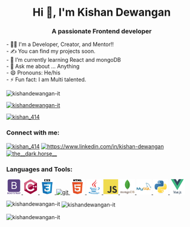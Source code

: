 <h1 align="center">Hi 👋, I'm Kishan Dewangan</h1>
<h3 align="center">A passionate Frontend developer </h3>
- 👨‍💻 I'm a Developer, Creator, and Mentor!!<br>
- ✍ You can find my projects soon.<br>
- 🌱 I’m currently learning React and mongoDB<br>
- 💬 Ask me about ... Anything<br>
- 😄 Pronouns: He/his<br>
- ⚡ Fun fact: I am Multi talented.<br>


<p align="left"> <img src="https://komarev.com/ghpvc/?username=kishandewangan-it&label=Profile%20views&color=0e75b6&style=flat" alt="kishandewangan-it" /> </p>

<p align="left"> <a href="https://github.com/ryo-ma/github-profile-trophy"><img src="https://github-profile-trophy.vercel.app/?username=kishandewangan-it" alt="kishandewangan-it" /></a> </p>

<p align="left"> <a href="https://twitter.com/kishan_414" target="blank"><img src="https://img.shields.io/twitter/follow/kishan_414?logo=twitter&style=for-the-badge" alt="kishan_414" /></a> </p>

<h3 align="left">Connect with me:</h3>
<p align="left">
<a href="https://twitter.com/kishan_414" target="blank"><img align="center" src="https://raw.githubusercontent.com/rahuldkjain/github-profile-readme-generator/master/src/images/icons/Social/twitter.svg" alt="kishan_414" height="30" width="40" /></a>
<a href="https://linkedin.com/in/https://www.linkedin.com/in/kishan-dewangan" target="blank"><img align="center" src="https://raw.githubusercontent.com/rahuldkjain/github-profile-readme-generator/master/src/images/icons/Social/linked-in-alt.svg" alt="https://www.linkedin.com/in/kishan-dewangan" height="30" width="40" /></a>
<a href="https://instagram.com/the__dark.horse__" target="blank"><img align="center" src="https://raw.githubusercontent.com/rahuldkjain/github-profile-readme-generator/master/src/images/icons/Social/instagram.svg" alt="the__dark.horse__" height="30" width="40" /></a>
</p>

<h3 align="left">Languages and Tools:</h3>
<p align="left"> <a href="https://getbootstrap.com" target="_blank" rel="noreferrer"> <img src="https://raw.githubusercontent.com/devicons/devicon/master/icons/bootstrap/bootstrap-plain-wordmark.svg" alt="bootstrap" width="40" height="40"/> </a> <a href="https://www.w3schools.com/cpp/" target="_blank" rel="noreferrer"> <img src="https://raw.githubusercontent.com/devicons/devicon/master/icons/cplusplus/cplusplus-original.svg" alt="cplusplus" width="40" height="40"/> </a> <a href="https://www.w3schools.com/css/" target="_blank" rel="noreferrer"> <img src="https://raw.githubusercontent.com/devicons/devicon/master/icons/css3/css3-original-wordmark.svg" alt="css3" width="40" height="40"/> </a> <a href="https://git-scm.com/" target="_blank" rel="noreferrer"> <img src="https://www.vectorlogo.zone/logos/git-scm/git-scm-icon.svg" alt="git" width="40" height="40"/> </a> <a href="https://www.w3.org/html/" target="_blank" rel="noreferrer"> <img src="https://raw.githubusercontent.com/devicons/devicon/master/icons/html5/html5-original-wordmark.svg" alt="html5" width="40" height="40"/> </a> <a href="https://www.java.com" target="_blank" rel="noreferrer"> <img src="https://raw.githubusercontent.com/devicons/devicon/master/icons/java/java-original.svg" alt="java" width="40" height="40"/> </a> <a href="https://developer.mozilla.org/en-US/docs/Web/JavaScript" target="_blank" rel="noreferrer"> <img src="https://raw.githubusercontent.com/devicons/devicon/master/icons/javascript/javascript-original.svg" alt="javascript" width="40" height="40"/> </a> <a href="https://www.mongodb.com/" target="_blank" rel="noreferrer"> <img src="https://raw.githubusercontent.com/devicons/devicon/master/icons/mongodb/mongodb-original-wordmark.svg" alt="mongodb" width="40" height="40"/> </a> <a href="https://www.mysql.com/" target="_blank" rel="noreferrer"> <img src="https://raw.githubusercontent.com/devicons/devicon/master/icons/mysql/mysql-original-wordmark.svg" alt="mysql" width="40" height="40"/> </a> <a href="https://www.python.org" target="_blank" rel="noreferrer"> <img src="https://raw.githubusercontent.com/devicons/devicon/master/icons/python/python-original.svg" alt="python" width="40" height="40"/> </a> <a href="https://vuejs.org/" target="_blank" rel="noreferrer"> <img src="https://raw.githubusercontent.com/devicons/devicon/master/icons/vuejs/vuejs-original-wordmark.svg" alt="vuejs" width="40" height="40"/> </a> </p>

<p><img align="left" src="https://github-readme-stats.vercel.app/api/top-langs?username=kishandewangan-it&show_icons=true&locale=en&layout=compact" alt="kishandewangan-it" /></p>

<p>&nbsp;<img align="center" src="https://github-readme-stats.vercel.app/api?username=kishandewangan-it&show_icons=true&locale=en" alt="kishandewangan-it" /></p>

<p><img align="center" src="https://github-readme-streak-stats.herokuapp.com/?user=kishandewangan-it&" alt="kishandewangan-it" /></p>

